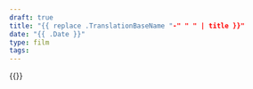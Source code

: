 ```yaml
---
draft: true
title: "{{ replace .TranslationBaseName "-" " " | title }}"
date: "{{ .Date }}"
type: film
tags:
---
```


{{<vimeo id="" class="video-frame">}}
